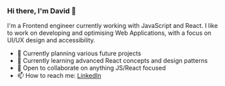 ### Hi there, I'm David 👋

I'm a Frontend engineer currently working with JavaScript and React. I like to work on developing and optimising Web Applications, with a focus on UI/UX design and accessibility.

- 🔭 Currently planning various future projects
- 🌱 Currently learning advanced React concepts and design patterns
- 👯 Open to collaborate on anything JS/React focused
- 📫 How to reach me: [LinkedIn](https://www.linkedin.com/in/david-szczesniak-81934b151/)
